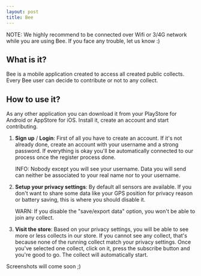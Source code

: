 ```yaml
---
layout: post
title: Bee
---
```


<div class="alert alert-info" role="alert">NOTE: We highly recommend to be connected over Wifi or 3/4G network while you are using Bee. If you face any trouble, let us know :)</div>

What is it?
------------

Bee is a mobile application created to access all created public collects. Every Bee user can decide to contribute or not to any collect.

How to use it?
---------------

As any other application you can download it from your PlayStore for Android or AppStore for iOS. Install it, create an account and start contributing.

1. __Sign up__ / __Login__:
First of all you have to create an account. If it's not already done, create an account with your username and a strong password. If everything is okay you'll be automatically connected to our process once the register process done.

    <div class="alert alert-info" role="alert">INFO: Nobody except you will see your username. Data you will send can neither be associated to your real name nor to your username.</div>

2. __Setup your privacy settings__:
By default all sensors are available. If you don't want to share some data like your GPS position for privacy reason or battery saving, this is where you should disable it.

    <div class="alert alert-warning" role="alert">WARN: If you disable the "save/export data" option, you won't be able to join any collect.</div>

3. __Visit the store__:
Based on your privacy settings, you will be able to see more or less collects in our store. If you cannot see any collect, that's because none of the running collect match your privacy settings. Once you've selected one collect, click on it, press the subscribe button and you're good to go. The collect will automatically start.

Screenshots will come soon ;)
